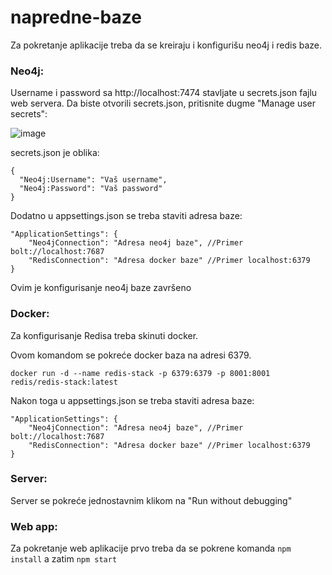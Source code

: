 # napredne-baze

Za pokretanje aplikacije treba da se kreiraju i konfigurišu neo4j i redis baze.

### Neo4j:

Username i password sa http://localhost:7474 stavljate u secrets.json fajlu web servera. Da biste otvorili secrets.json, pritisnite dugme "Manage user secrets":

![image](https://github.com/markovic217/napredne-baze/assets/76015152/33fb7b54-889e-42b3-a184-767ae7e98f5b)

secrets.json je oblika:
```
{
  "Neo4j:Username": "Vaš username",
  "Neo4j:Password": "Vaš password"
}
```

Dodatno u appsettings.json se treba staviti adresa baze:

```
"ApplicationSettings": {
    "Neo4jConnection": "Adresa neo4j baze", //Primer bolt://localhost:7687
    "RedisConnection": "Adresa docker baze" //Primer localhost:6379
}
```

Ovim je konfigurisanje neo4j baze završeno

### Docker:

Za konfigurisanje Redisa treba skinuti docker.

Ovom komandom se pokreće docker baza na adresi 6379.

`docker run -d --name redis-stack -p 6379:6379 -p 8001:8001 redis/redis-stack:latest`

Nakon toga u appsettings.json se treba staviti adresa baze:

```
"ApplicationSettings": {
    "Neo4jConnection": "Adresa neo4j baze", //Primer bolt://localhost:7687
    "RedisConnection": "Adresa docker baze" //Primer localhost:6379
}
```

### Server:

Server se pokreće jednostavnim klikom na "Run without debugging"

### Web app:

Za pokretanje web aplikacije prvo treba da se pokrene komanda `npm install` a zatim `npm start`


  
